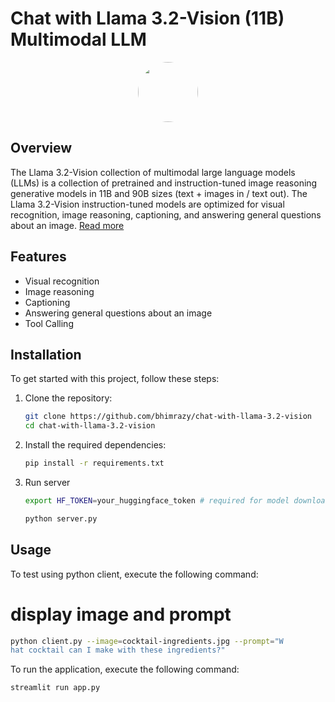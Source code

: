# Chat with Llama 3.2-Vision (11B) Multimodal LLM
<div align="center">
<img src="https://github.com/user-attachments/assets/645d4447-eb8a-4992-9c53-8c37e904e82f" style="display: block; margin-left: auto; margin-right: auto; border-radius: 50%; width: 96px; height: 96px; object-fit: cover; ">
</div>

## Overview

The Llama 3.2-Vision collection of multimodal large language models (LLMs) is a collection of pretrained and instruction-tuned image reasoning generative models in 11B and 90B sizes (text + images in / text out). The Llama 3.2-Vision instruction-tuned models are optimized for visual recognition, image reasoning, captioning, and answering general questions about an image. [Read more](https://huggingface.co/meta-llama/Llama-3.2-11B-Vision-Instruct)

## Features

- Visual recognition
- Image reasoning
- Captioning
- Answering general questions about an image
- Tool Calling

## Installation

To get started with this project, follow these steps:

1. Clone the repository:
    ```sh
    git clone https://github.com/bhimrazy/chat-with-llama-3.2-vision
    cd chat-with-llama-3.2-vision
    ```

2. Install the required dependencies:
    ```sh
    pip install -r requirements.txt
    ```
3. Run server
    ```sh
    export HF_TOKEN=your_huggingface_token # required for model download

    python server.py
    ```
## Usage

To test using python client, execute the following command:
# display image and prompt
```sh
python client.py --image=cocktail-ingredients.jpg --prompt="W
hat cocktail can I make with these ingredients?"
```
To run the application, execute the following command:
```sh
streamlit run app.py
```

